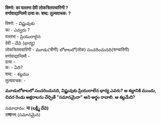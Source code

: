 **विष्णो: का वल्लभा देवी लोकत्रितयचारिणी ?  
वर्णावाद्यान्तिमौ दत्वा क: शब्द: तुल्यवाचक: ?**  

विष्णो: - విష్ణువుకు  
का - ఎవ్వరు ?  
वल्लभा - ప్రియురాలైన  
देवी - దేవి (భార్య)  
लोकत्रितयचारिणी - మూడు(त्रीणी) లోకాలలో(लोक) సంచరించునది(सन्चारिणी)     
वर्णावाद्यान्तिमौ -   
दत्वा -    
क: - ఏది?  
शब्द: - శబ్దము   
तुल्यवाचक: -   

**మూడులోకాలలో సంచరించునది, విష్ణువుకు ప్రియురాలేన భార్య ఎవరు? ఆ శబ్దానికి ముందు, చివర రెండు అక్షరాలను చేర్చితే "సమానమైనా" అని అర్థం రావాలి. ఆ శబ్దమేది?**

సమాధానం: 
        **मा (లక్ష్మీ దేవి)**  
        स**मा**नम् (సమానమైన)
